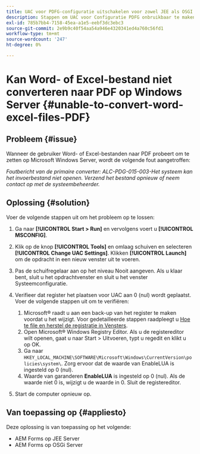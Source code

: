 ```yaml
---
title: UAC voor PDFG-configuratie uitschakelen voor zowel JEE als OSGI
description: Stappen om UAC voor Configuratie PDFG onbruikbaar te maken
exl-id: 785b7bb4-7158-45ea-a1e5-eebf3dc3ebc3
source-git-commit: 2e9b9c40f54aa54a946e4320341ed4a760c56fd1
workflow-type: tm+mt
source-wordcount: '247'
ht-degree: 0%

---
```


# Kan Word- of Excel-bestand niet converteren naar PDF op Windows Server {#unable-to-convert-word-excel-files-PDF}

## Probleem {#issue}

Wanneer de gebruiker Word- of Excel-bestanden naar PDF probeert om te zetten op Microsoft Windows Server, wordt de volgende fout aangetroffen:

*Foutbericht van de primaire converter: ALC-PDG-015-003-Het systeem kan het invoerbestand niet openen. Verzend het bestand opnieuw of neem contact op met de systeembeheerder.*


## Oplossing {#solution}

Voer de volgende stappen uit om het probleem op te lossen:
1. Ga naar **[!UICONTROL Start > Run]** en vervolgens voert u **[!UICONTROL MSCONFIG]**.
1. Klik op de knop **[!UICONTROL Tools]** en omlaag schuiven en selecteren **[!UICONTROL Change UAC Settings]**. Klikken **[!UICONTROL Launch]** om de opdracht in een nieuw venster uit te voeren.
1. Pas de schuifregelaar aan op het niveau Nooit aangeven. Als u klaar bent, sluit u het opdrachtvenster en sluit u het venster Systeemconfiguratie.
1. Verifieer dat register het plaatsen voor UAC aan 0 (nul) wordt geplaatst. Voer de volgende stappen uit om te verifiëren:

   1. Microsoft® raadt u aan een back-up van het register te maken voordat u het wijzigt. Voor gedetailleerde stappen raadpleegt u [Hoe te file en herstel de registratie in Vensters](https://support.microsoft.com/en-us/help/322756).
   1. Open Microsoft® Windows Registry Editor. Als u de registereditor wilt openen, gaat u naar Start > Uitvoeren, typt u regedit en klikt u op OK.
   1. Ga naar `HKEY_LOCAL_MACHINE\SOFTWARE\Microsoft\Windows\CurrentVersion\policies\system\`. Zorg ervoor dat de waarde van EnableLUA is ingesteld op 0 (nul).
   1. Waarde van garanderen **EnableLUA** is ingesteld op 0 (nul). Als de waarde niet 0 is, wijzigt u de waarde in 0. Sluit de registereditor.

1. Start de computer opnieuw op.

## Van toepassing op {#appliesto}

Deze oplossing is van toepassing op het volgende:
* AEM Forms op JEE Server
* AEM Forms op OSGi Server
